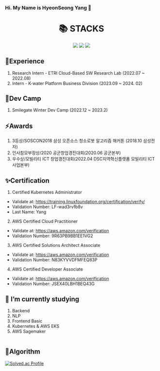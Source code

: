 ### Hi. My Name is HyeonSeong Yang 👋
<div align=center><h1>📚 STACKS</h1></div>
<div align=center> 
  <img src="https://img.shields.io/badge/amazonaws-232F3E?style=for-the-badge&logo=amazonaws&logoColor=white"> 
  <img src="https://img.shields.io/badge/kubernetes-326CE5?style=for-the-badge&logo=kubernetes&logoColor=white">
  <img src="https://img.shields.io/badge/docker-2496ED?style=for-the-badge&logo=docker&logoColor=white">
<!--   <br>
  
  <img src="https://img.shields.io/badge/python-3776AB?style=for-the-badge&logo=python&logoColor=white"> 
  <img src="https://img.shields.io/badge/java-007396?style=for-the-badge&logo=java&logoColor=white"> 
  <img src="https://img.shields.io/badge/c++-00599C?style=for-the-badge&logo=c%2B%2B&logoColor=white">
  <img src="https://img.shields.io/badge/django-092E20?style=for-the-badge&logo=django&logoColor=white">
  <img src="https://img.shields.io/badge/flask-000000?style=for-the-badge&logo=flask&logoColor=white"> -->
<!--   <br>
  <br>
  
  <img src="https://img.shields.io/badge/html5-E34F26?style=for-the-badge&logo=html5&logoColor=white"> 
  <img src="https://img.shields.io/badge/css-1572B6?style=for-the-badge&logo=css3&logoColor=white"> 
  <img src="https://img.shields.io/badge/javascript-F7DF1E?style=for-the-badge&logo=javascript&logoColor=black"> 
  <img src="https://img.shields.io/badge/react-61DAFB?style=for-the-badge&logo=react&logoColor=black">
  <br>
  
  <img src="https://img.shields.io/badge/mysql-4479A1?style=for-the-badge&logo=mysql&logoColor=white"> 
  <img src="https://img.shields.io/badge/mongoDB-47A248?style=for-the-badge&logo=MongoDB&logoColor=white">
  <img src="https://img.shields.io/badge/redis-DC382D?style=for-the-badge&logo=redis&logoColor=white">
  
  <br> -->
  

<!--   <img src="https://img.shields.io/badge/linux-FCC624?style=for-the-badge&logo=linux&logoColor=black">  -->
  
  
  <br>
</div>

## 🌱Experience
1. Research Intern - ETRI Cloud-Based SW Research Lab (2022.07 ~ 2022.08)
2. Intern - K-water Platform Business Division (2023.09 ~ 2024. 02)
## 🌱Dev Camp
1. Smilegate Winter Dev Camp (2022.12 ~ 2023.2)
## ⚡Awards
1. 3등상/SOSCON2018 삼성 오픈소스 청소로봇 알고리즘 해커톤 (2018.10 삼성전자)
2. 인사참모부장상/2020 공군창업경진대회(2020.06 공군본부)
3. 우수상/모빌리티 ICT 창업경진대회(2022.04 DSC지역혁신플랫폼 모빌리티 ICT 사업본부)

## ✨Certification
1. Certified Kubernetes Administrator
- Validate at: https://training.linuxfoundation.org/certification/verify/
- Validation Number: LF-wad3rvfb8v
- Last Name: Yang
2. AWS Certified Cloud Practitioner
- Validate at: https://aws.amazon.com/verification
- Validation Number: 9R63PB9BB1EE1VG2
3. AWS Certified Solutions Architect Associate
- Validate at: https://aws.amazon.com/verification
- Validation Number: N83KYVVDFMFEQ83P
4. AWS Certified Developer Associate
- Validate at: https://aws.amazon.com/verification
- Validation Number: JSEX40LBH1BEQ43G
## 🔭 I’m currently studying
1. Backend
2. NLP
3. Frontend Basic
4. Kubernetes & AWS EKS
5. AWS Sagemaker
<br></br>
## 🌱Algorithm
[![Solved.ac Profile](http://mazassumnida.wtf/api/v2/generate_badge?boj=dreamsweet)](https://solved.ac/dreamsweet/)
<!--
**hyeonseong0917/hyeonseong0917** is a ✨ _special_ ✨ repository because its `README.md` (this file) appears on your GitHub profile.

Here are some ideas to get you started:

- 🔭 I’m currently working on ...
- 🌱 I’m currently learning ...
- 👯 I’m looking to collaborate on ...
- 🤔 I’m looking for help with ...
- 💬 Ask me about ...
- 📫 How to reach me: ...
- 😄 Pronouns: ...
- ⚡ Fun fact: ...
-->
